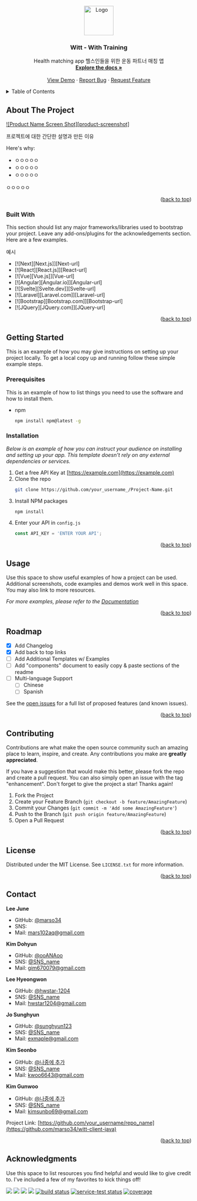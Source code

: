 <!-- PROJECT LOGO -->
<br />
<div align="center">
  <a href="https://github.com/othneildrew/Best-README-Template">
    <img src="images/logo.png" alt="Logo" width="80" height="80">
  </a>

  <h3 align="center">Witt - With Training</h3>

  <p align="center">
    Health matching app 헬스인들을 위한 운동 파트너 매칭 앱
    <br />
    <a href="https://github.com/marso34/witt-client-java"><strong>Explore the docs »</strong></a>
    <br />
    <br />
    <a href="https://github.com/marso34/witt-client-java">View Demo</a>
    ·
    <a href="https://github.com/marso34/witt-client-java/issues">Report Bug</a>
    ·
    <a href="https://github.com/marso34/witt-client-java/issues">Request Feature</a>
  </p>
</div>



<!-- TABLE OF CONTENTS -->
<details>
  <summary>Table of Contents</summary>
  <ol>
    <li>
      <a href="#about-the-project">About The Project</a>
      <ul>
        <li><a href="#built-with">Built With</a></li>
      </ul>
    </li>
    <li>
      <a href="#getting-started">Getting Started</a>
      <ul>
        <li><a href="#prerequisites">Prerequisites</a></li>
        <li><a href="#installation">Installation</a></li>
      </ul>
    </li>
    <li><a href="#usage">Usage</a></li>
    <li><a href="#roadmap">Roadmap</a></li>
    <li><a href="#contributing">Contributing</a></li>
    <li><a href="#license">License</a></li>
    <li><a href="#contact">Contact</a></li>
    <li><a href="#acknowledgments">Acknowledgments</a></li>
  </ol>
</details>



<!-- ABOUT THE PROJECT -->
## About The Project

[![Product Name Screen Shot][product-screenshot]](https://example.com)
<!-- 완성 후 스크린샷 추가 -->

프로젝트에 대한 간단한 설명과 만든 이유

Here's why:
* ㅇㅇㅇㅇㅇ
* ㅇㅇㅇㅇㅇ
* ㅇㅇㅇㅇㅇ

ㅇㅇㅇㅇㅇ

<!-- Use the `BLANK_README.md` to get started. -->


<p align="right">(<a href="#readme-top">back to top</a>)</p>



### Built With

This section should list any major frameworks/libraries used to bootstrap your project. Leave any add-ons/plugins for the acknowledgements section. Here are a few examples.

예시

* [![Next][Next.js]][Next-url]
* [![React][React.js]][React-url]
* [![Vue][Vue.js]][Vue-url]
* [![Angular][Angular.io]][Angular-url]
* [![Svelte][Svelte.dev]][Svelte-url]
* [![Laravel][Laravel.com]][Laravel-url]
* [![Bootstrap][Bootstrap.com]][Bootstrap-url]
* [![JQuery][JQuery.com]][JQuery-url]

<p align="right">(<a href="#readme-top">back to top</a>)</p>



<!-- GETTING STARTED -->
## Getting Started

This is an example of how you may give instructions on setting up your project locally.
To get a local copy up and running follow these simple example steps.

### Prerequisites

This is an example of how to list things you need to use the software and how to install them.
* npm
  ```sh
  npm install npm@latest -g
  ```

### Installation

_Below is an example of how you can instruct your audience on installing and setting up your app. This template doesn't rely on any external dependencies or services._

1. Get a free API Key at [https://example.com](https://example.com)
2. Clone the repo
   ```sh
   git clone https://github.com/your_username_/Project-Name.git
   ```
3. Install NPM packages
   ```sh
   npm install
   ```
4. Enter your API in `config.js`
   ```js
   const API_KEY = 'ENTER YOUR API';
   ```

<p align="right">(<a href="#readme-top">back to top</a>)</p>



<!-- USAGE EXAMPLES -->
## Usage

Use this space to show useful examples of how a project can be used. Additional screenshots, code examples and demos work well in this space. You may also link to more resources.

_For more examples, please refer to the [Documentation](https://example.com)_

<p align="right">(<a href="#readme-top">back to top</a>)</p>



<!-- ROADMAP -->
## Roadmap

- [x] Add Changelog
- [x] Add back to top links
- [ ] Add Additional Templates w/ Examples
- [ ] Add "components" document to easily copy & paste sections of the readme
- [ ] Multi-language Support
    - [ ] Chinese
    - [ ] Spanish

See the [open issues](https://github.com/othneildrew/Best-README-Template/issues) for a full list of proposed features (and known issues).

<p align="right">(<a href="#readme-top">back to top</a>)</p>



<!-- CONTRIBUTING -->
## Contributing

Contributions are what make the open source community such an amazing place to learn, inspire, and create. Any contributions you make are **greatly appreciated**.

If you have a suggestion that would make this better, please fork the repo and create a pull request. You can also simply open an issue with the tag "enhancement".
Don't forget to give the project a star! Thanks again!

1. Fork the Project
2. Create your Feature Branch (`git checkout -b feature/AmazingFeature`)
3. Commit your Changes (`git commit -m 'Add some AmazingFeature'`)
4. Push to the Branch (`git push origin feature/AmazingFeature`)
5. Open a Pull Request

<p align="right">(<a href="#readme-top">back to top</a>)</p>



<!-- LICENSE -->
## License

Distributed under the MIT License. See `LICENSE.txt` for more information.

<p align="right">(<a href="#readme-top">back to top</a>)</p>



<!-- CONTACT -->
## Contact

**Lee June**

- GitHub: [@marso34](https://github.com/marso34)
- SNS: 
- Mail: <a href="mailto:mars102aq@gmail.com">mars102aq@gmail.com</a>

**Kim Dohyun**

- GitHub: [@ooANAoo](htps://github.com/ooANAoo)
- SNS: [@SNS_name]()
- Mail: <a href="mailto:gim670079@gmail.com">gim670079@gmail.com</a>

**Lee Hyeongwon**

- GitHub: [@hwstar-1204](https://github.com/hwstar-1204)
- SNS: [@SNS_name]()
- Mail: <a href="mailto:hwstar1204@gmail.com">hwstar1204@gmail.com</a>

**Jo Sunghyun**

- GitHub: [@sunghyun123](https://github.com/sunghyun123)
- SNS: [@SNS_name]()
- Mail: <a href="mailto:exmaple@gmail.com">exmaple@gmail.com</a>

**Kim Seonbo**

- GitHub: [@나중에 추가]()
- SNS: [@SNS_name]()
- Mail: <a href="mailto:kwoo6643@gmail.com">kwoo6643@gmail.com</a>

**Kim Gunwoo**

- GitHub: [@나중에 추가]()
- SNS: [@SNS_name]()
- Mail: <a href="mailto:kimsunbo69@gmail.com">kimsunbo69@gmail.com</a>


Project Link: [https://github.com/your_username/repo_name](https://github.com/marso34/witt-client-java)

<p align="right">(<a href="#readme-top">back to top</a>)</p>



<!-- ACKNOWLEDGMENTS -->
## Acknowledgments

Use this space to list resources you find helpful and would like to give credit to. I've included a few of my favorites to kick things off!


<!-- PROJECT SHIELDS -->

<a href="https://github.com/badges/shields/graphs/contributors" alt="Contributors">
        <img src="https://img.shields.io/github/contributors/badges/shields" /></a>
    <a href="#backers" alt="Backers on Open Collective">
        <img src="https://img.shields.io/opencollective/backers/shields" /></a>
    <a href="#sponsors" alt="Sponsors on Open Collective">
        <img src="https://img.shields.io/opencollective/sponsors/shields" /></a>
    <a href="https://github.com/badges/shields/pulse" alt="Activity">
        <img src="https://img.shields.io/github/commit-activity/m/badges/shields" /></a>
    <a href="https://circleci.com/gh/badges/shields/tree/master">
        <img src="https://img.shields.io/circleci/project/github/badges/shields/master" alt="build status"></a>
    <a href="https://circleci.com/gh/badges/daily-tests">
        <img src="https://img.shields.io/circleci/project/github/badges/daily-tests?label=service%20tests"
            alt="service-test status"></a>
    <a href="https://coveralls.io/github/badges/shields">
        <img src="https://img.shields.io/coveralls/github/badges/shields"
            alt="coverage"></a>
